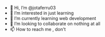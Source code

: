 - 👋 Hi, I’m @jotaferru03
- 👀 I’m interested in just learning
- 🌱 I’m currently learning web development
- 💞️ I’m looking to collaborate on nothing at all
- 📫 How to reach me , don't

<!---
jotaferru03/jotaferru03 is a ✨ special ✨ repository because its `README.md` (this file) appears on your GitHub profile.
You can click the Preview link to take a look at your changes.
--->
